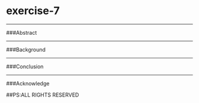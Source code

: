 # exercise-7
***
###Abstract
***
###Background
***
###Conclusion
***
###Acknowledge


##PS:ALL RIGHTS RESERVED
